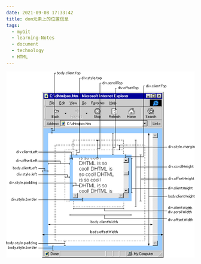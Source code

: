 ```yaml
---
date: 2021-09-08 17:33:42
title: dom元素上的位置信息
tags:
  - myGit
  - learning-Notes
  - document
  - technology
  - HTML
---
```


![dom元素上的位置信息](/images/dom元素上的位置信息.gif)
